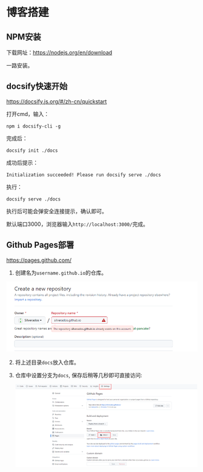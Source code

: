 

# 博客搭建

## NPM安装

下载网址：https://nodejs.org/en/download

一路安装。

## docsify快速开始

https://docsify.js.org/#/zh-cn/quickstart



打开cmd，输入：

```shell
npm i docsify-cli -g
```



完成后：

```shell
docsify init ./docs
```



成功后提示：

```shell
Initialization succeeded! Please run docsify serve ./docs
```



执行：

```shell
docsify serve ./docs
```

执行后可能会弹安全连接提示，确认即可。



默认端口3000，浏览器输入`http://localhost:3000/`完成。



## Github Pages部署

https://pages.github.com/



1. 创建名为`username.github.io`的仓库。

![image-20230410101521769](../_images/image-20230410101521769.png)

2. 将上述目录`docs`放入仓库。

3. 仓库中设置分支为`docs`, 保存后稍等几秒即可直接访问:

   ![image-20230410101940885](../_images/image-20230410101940885.png)



